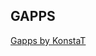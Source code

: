 ## GAPPS ##
[Gapps by KonstaT](http://www.modaco.com/topic/355903-devrom98-cyanogenmod-10-android-411)